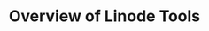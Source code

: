 ---
title: 'Overview of Linode Tools'
description: "Linode offers robust developer tools to make it easy to manage your infrastructure."
---